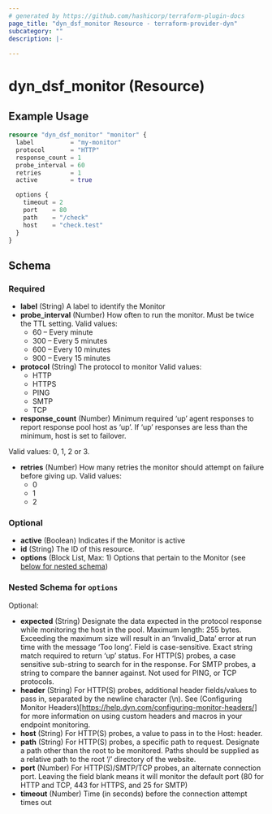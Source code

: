 ```yaml
---
# generated by https://github.com/hashicorp/terraform-plugin-docs
page_title: "dyn_dsf_monitor Resource - terraform-provider-dyn"
subcategory: ""
description: |-
  
---
```


# dyn_dsf_monitor (Resource)



## Example Usage

```terraform
resource "dyn_dsf_monitor" "monitor" {
  label          = "my-monitor"
  protocol       = "HTTP"
  response_count = 1
  probe_interval = 60
  retries        = 1
  active         = true

  options {
    timeout = 2
    port    = 80
    path    = "/check"
    host    = "check.test"
  }
}
```

<!-- schema generated by tfplugindocs -->
## Schema

### Required

- **label** (String) A label to identify the Monitor
- **probe_interval** (Number) How often to run the monitor. Must be twice the TTL setting.
Valid values:
  * 60 – Every minute
  * 300 – Every 5 minutes
  * 600 – Every 10 minutes
  * 900 – Every 15 minutes
- **protocol** (String) The protocol to monitor
Valid values:
  * HTTP
  * HTTPS
  * PING
  * SMTP
  * TCP
- **response_count** (Number) Minimum required ‘up’ agent responses to report response pool host as ‘up’. If ‘up’ responses are less than the minimum, host is set to failover.

Valid values: 0, 1, 2 or 3.
- **retries** (Number) How many retries the monitor should attempt on failure before giving up.
Valid values:
  * 0
  * 1
  * 2

### Optional

- **active** (Boolean) Indicates if the Monitor is active
- **id** (String) The ID of this resource.
- **options** (Block List, Max: 1) Options that pertain to the Monitor (see [below for nested schema](#nestedblock--options))

<a id="nestedblock--options"></a>
### Nested Schema for `options`

Optional:

- **expected** (String) Designate the data expected in the protocol response while monitoring the host in the pool. Maximum length: 255 bytes. Exceeding the maximum size will result in an ‘Invalid_Data’ error at run time with the message ‘Too long’. Field is case-sensitive. Exact string match required to return ‘up’ status. For HTTP(S) probes, a case sensitive sub-string to search for in the response. For SMTP probes, a string to compare the banner against. Not used for PING, or TCP protocols.
- **header** (String) For HTTP(S) probes, additional header fields/values to pass in, separated by the newline character (\n).
See (Configuring Monitor Headers)[https://help.dyn.com/configuring-monitor-headers/] for more information on using custom headers and macros in your endpoint monitoring.
- **host** (String) For HTTP(S) probes, a value to pass in to the Host: header.
- **path** (String) For HTTP(S) probes, a specific path to request. Designate a path other than the root to be monitored. Paths should be supplied as a relative path to the root ‘/’ directory of the website.
- **port** (Number) For HTTP(S)/SMTP/TCP probes, an alternate connection port. Leaving the field blank means it will monitor the default port (80 for HTTP and TCP, 443 for HTTPS, and 25 for SMTP)
- **timeout** (Number) Time (in seconds) before the connection attempt times out


